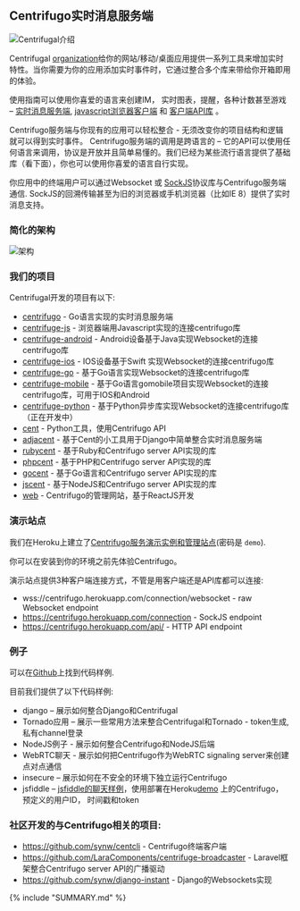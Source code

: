## Centrifugo实时消息服务端

![Centrifugal介绍](https://raw.githubusercontent.com/centrifugal/documentation/master/assets/images/intro.png)

Centrifugal [organization](https://github.com/centrifugal)给你的网站/移动/桌面应用提供一系列工具来增加实时特性。当你需要为你的应用添加实时事件时，它通过整合多个库来带给你开箱即用的体验。

使用指南可以使用你喜爱的语言来创建IM， 实时图表，提醒，各种计数甚至游戏 – [实时消息服务端](server/README.md), [javascript浏览器客户端](client/README.md) 和 [客户端API库](libraries/README.md) 。

Centrifugo服务端与你现有的应用可以轻松整合 - 无须改变你的项目结构和逻辑就可以得到实时事件。 Centrifugo服务端的调用是跨语言的 – 它的API可以使用任何语言来调用，协议是开放并且简单易懂的。我们已经为某些流行语言提供了基础库（看下面），你也可以使用你喜爱的语言自行实现。

你应用中的终端用户可以通过Websocket 或 [SockJS](https://github.com/sockjs/sockjs-client)协议库与Centrifugo服务端通信. SockJS的回溯传输甚至为旧的浏览器或手机浏览器（比如IE 8）提供了实时消息支持。

### 简化的架构

![架构](https://raw.githubusercontent.com/centrifugal/documentation/master/assets/images/scheme.png)

### 我们的项目

Centrifugal开发的项目有以下:

* [centrifugo](https://github.com/centrifugal/centrifugo) - Go语言实现的实时消息服务端
* [centrifuge-js](https://github.com/centrifugal/centrifuge-js) - 浏览器端用Javascript实现的连接centrifugo库
* [centrifuge-android](https://github.com/centrifugal/centrifuge-android) - Android设备基于Java实现Websocket的连接centrifugo库
* [centrifuge-ios](https://github.com/centrifugal/centrifuge-ios) - IOS设备基于Swift 实现Websocket的连接centrifugo库
* [centrifuge-go](https://github.com/centrifugal/centrifuge-go) - 基于Go语言实现Websocket的连接centrifugo库
* [centrifuge-mobile](https://github.com/centrifugal/centrifuge-go) - 基于Go语言gomobile项目实现Websocket的连接centrifugo库，可用于IOS和Android
* [centrifuge-python](https://github.com/centrifugal/centrifuge-go) - 基于Python异步库实现Websocket的连接centrifugo库（正在开发中）
* [cent](https://github.com/centrifugal/cent) - Python工具，使用Centrifugo API
* [adjacent](https://github.com/centrifugal/adjacent) - 基于Cent的小工具用于Django中简单整合实时消息服务端
* [rubycent](https://github.com/centrifugal/rubycent) - 基于Ruby和Centrifugo server API实现的库
* [phpcent](https://github.com/centrifugal/phpcent) - 基于PHP和Centrifugo server API实现的库
* [gocent](https://github.com/centrifugal/gocent) - 基于Go语言和Centrifugo server API实现的库
* [jscent](https://github.com/centrifugal/jscent) - 基于NodeJS和Centrifugo server API实现的库
* [web](https://github.com/centrifugal/web) - Centrifugo的管理网站，基于ReactJS开发

### 演示站点

我们在Heroku上建立了[Centrifugo服务演示实例和管理站点](https://centrifugo.herokuapp.com)(密码是 `demo`).

你可以在安装到你的环境之前先体验Centrifugo。

演示站点提供3种客户端连接方式，不管是用客户端还是API库都可以连接:

* wss://centrifugo.herokuapp.com/connection/websocket - raw Websocket endpoint
* https://centrifugo.herokuapp.com/connection - SockJS endpoint
* https://centrifugo.herokuapp.com/api/ - HTTP API endpoint

### 例子

可以在[Github](https://github.com/centrifugal/examples)上找到代码样例.

目前我们提供了以下代码样例:

* django – 展示如何整合Django和Centrifugal
* Tornado应用 – 展示一些常用方法来整合Centrifugal和Tornado - token生成, 私有channel登录
* NodeJS例子 - 展示如何整合Centrifugo和NodeJS后端
* WebRTC聊天 - 展示如何把Centrifugo作为WebRTC signaling server来创建点对点通信
* insecure – 展示如何在不安全的环境下独立运行Centrifugo
* jsfiddle – [jsfiddle的聊天样例](http://jsfiddle.net/FZambia/yG7Uw/)，使用部署在Heroku[demo](https://centrifugo.herokuapp.com) 上的Centrifugo，预定义的用户ID， 时间戳和token 

### 社区开发的与Centrifugo相关的项目:

* https://github.com/synw/centcli - Centrifugo终端客户端
* https://github.com/LaraComponents/centrifuge-broadcaster - Laravel框架整合Centrifugo server API的广播驱动
* https://github.com/synw/django-instant - Django的Websockets实现 

{% include "SUMMARY.md" %}
